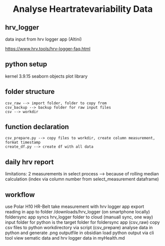 # <center> Analyse Heartratevariability Data  <center>

## hrv_logger
data input from hrv logger app (Altini)

https://www.hrv.tools/hrv-logger-faq.html

## python setup
kernel 3.9.15
seaborn objects plot library

## folder structure
    csv_raw --> import folder, folder to copy from
    csv_backup --> backup folder for raw input files
    csv --> workdir

## function declaration
    csv_prepare.py --> copy files to workdir, create column measurement, format timestamp
    create_df.py --> create df with all data

## daily hrv report
limitations: 2 measurements in select process --> because of rolling median calculation (index via column number from select_measurement dataframe)

## workflow
use Polar H10 HR-Belt
take measurement with hrv logger app
export reading in app to folder /downloads/hrv_logger (on smartphone locally)
foldersync app syncs hrv_logger folder to cloud (manuall sync, one way)
input folder for python is the target folder for foldersync app (csv_raw)
copy csv files to python workdirectory via script (csv_prepare)
analyse data in python and generate .png outputfile
in obsidian load python output via cli tool 
view sematic data and hrv logger data in myHealth.md